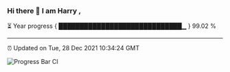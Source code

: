 ### Hi there 👋 I am Harry , 

⏳ Year progress { █████████████████████████████▁ } 99.02 %

---

⏰ Updated on Tue, 28 Dec 2021 10:34:24 GMT

![Progress Bar CI](https://github.com/duykhang68/duykhang68/workflows/Progress%20Bar%20CI/badge.svg)
